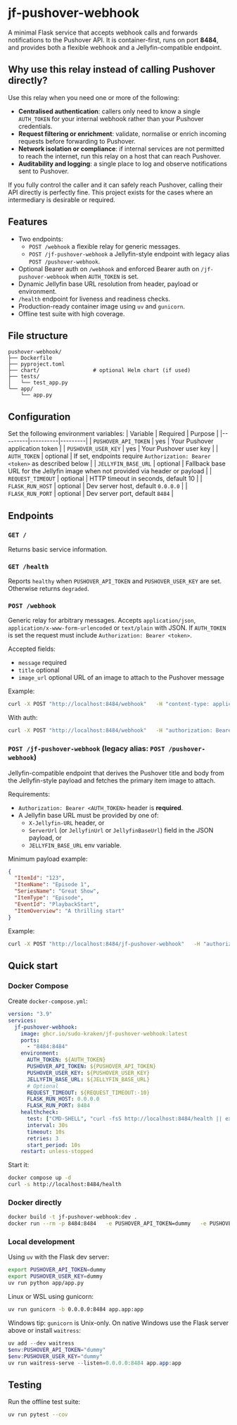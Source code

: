 # jf-pushover-webhook

A minimal Flask service that accepts webhook calls and forwards notifications to the Pushover API. It is container-first, runs on port **8484**, and provides both a flexible webhook and a Jellyfin-compatible endpoint.

## Why use this relay instead of calling Pushover directly?

Use this relay when you need one or more of the following:
- **Centralised authentication**: callers only need to know a single `AUTH_TOKEN` for your internal webhook rather than your Pushover credentials.
- **Request filtering or enrichment**: validate, normalise or enrich incoming requests before forwarding to Pushover.
- **Network isolation or compliance**: if internal services are not permitted to reach the internet, run this relay on a host that can reach Pushover.
- **Auditability and logging**: a single place to log and observe notifications sent to Pushover.

If you fully control the caller and it can safely reach Pushover, calling their API directly is perfectly fine. This project exists for the cases where an intermediary is desirable or required.

## Features

- Two endpoints:
  - `POST /webhook` a flexible relay for generic messages.
  - `POST /jf-pushover-webhook` a Jellyfin-style endpoint with legacy alias `POST /pushover-webhook`.
- Optional Bearer auth on `/webhook` and enforced Bearer auth on `/jf-pushover-webhook` when `AUTH_TOKEN` is set.
- Dynamic Jellyfin base URL resolution from header, payload or environment.
- `/health` endpoint for liveness and readiness checks.
- Production-ready container image using `uv` and `gunicorn`.
- Offline test suite with high coverage.

## File structure

```
pushover-webhook/
├── Dockerfile
├── pyproject.toml
├── chart/                 # optional Helm chart (if used)
├── tests/
│   └── test_app.py
└── app/
    └── app.py
```

## Configuration

Set the following environment variables:
| Variable | Required | Purpose |
|---------|----------|---------|
| `PUSHOVER_API_TOKEN` | yes | Your Pushover application token |
| `PUSHOVER_USER_KEY`  | yes | Your Pushover user key |
| `AUTH_TOKEN`         | optional | If set, endpoints require `Authorization: Bearer <token>` as described below |
| `JELLYFIN_BASE_URL`  | optional | Fallback base URL for the Jellyfin image when not provided via header or payload |
| `REQUEST_TIMEOUT`    | optional | HTTP timeout in seconds, default 10 |
| `FLASK_RUN_HOST`     | optional | Dev server host, default `0.0.0.0` |
| `FLASK_RUN_PORT`     | optional | Dev server port, default `8484` |

## Endpoints

### `GET /`

Returns basic service information.

### `GET /health`

Reports `healthy` when `PUSHOVER_API_TOKEN` and `PUSHOVER_USER_KEY` are set. Otherwise returns `degraded`.

### `POST /webhook`

Generic relay for arbitrary messages. Accepts `application/json`, `application/x-www-form-urlencoded` or `text/plain` with JSON. If `AUTH_TOKEN` is set the request must include `Authorization: Bearer <token>`.

Accepted fields:
- `message` required
- `title` optional
- `image_url` optional URL of an image to attach to the Pushover message

Example:
```bash
curl -X POST "http://localhost:8484/webhook"   -H "content-type: application/json"   -d '{"message":"Hello from jf-pushover-webhook","title":"Greeting"}'
```

With auth:
```bash
curl -X POST "http://localhost:8484/webhook"   -H "authorization: Bearer ${AUTH_TOKEN}"   -H "content-type: application/json"   -d '{"message":"Hello"}'
```

### `POST /jf-pushover-webhook`  (legacy alias: `POST /pushover-webhook`)

Jellyfin-compatible endpoint that derives the Pushover title and body from the Jellyfin-style payload and fetches the primary item image to attach.

Requirements:
- `Authorization: Bearer <AUTH_TOKEN>` header is **required**.
- A Jellyfin base URL must be provided by one of:
  - `X-Jellyfin-URL` header, or
  - `ServerUrl` (or `JellyfinUrl` or `JellyfinBaseUrl`) field in the JSON payload, or
  - `JELLYFIN_BASE_URL` env variable.

Minimum payload example:
```json
{
  "ItemId": "123",
  "ItemName": "Episode 1",
  "SeriesName": "Great Show",
  "ItemType": "Episode",
  "EventId": "PlaybackStart",
  "ItemOverview": "A thrilling start"
}
```

Example:
```bash
curl -X POST "http://localhost:8484/jf-pushover-webhook"   -H "authorization: Bearer ${AUTH_TOKEN}"   -H "x-jellyfin-url: https://jellyfin.example.com"   -H "content-type: application/json"   -d @payload.json
```

## Quick start

### Docker Compose

Create `docker-compose.yml`:
```yaml
version: "3.9"
services:
  jf-pushover-webhook:
    image: ghcr.io/sudo-kraken/jf-pushover-webhook:latest
    ports:
      - "8484:8484"
    environment:
      AUTH_TOKEN: ${AUTH_TOKEN}
      PUSHOVER_API_TOKEN: ${PUSHOVER_API_TOKEN}
      PUSHOVER_USER_KEY: ${PUSHOVER_USER_KEY}
      JELLYFIN_BASE_URL: ${JELLYFIN_BASE_URL}
      # Optional
      REQUEST_TIMEOUT: ${REQUEST_TIMEOUT:-10}
      FLASK_RUN_HOST: 0.0.0.0
      FLASK_RUN_PORT: 8484
    healthcheck:
      test: ["CMD-SHELL", "curl -fsS http://localhost:8484/health || exit 1"]
      interval: 30s
      timeout: 10s
      retries: 3
      start_period: 10s
    restart: unless-stopped
```

Start it:
```bash
docker compose up -d
curl -s http://localhost:8484/health
```

### Docker directly

```bash
docker build -t jf-pushover-webhook:dev .
docker run --rm -p 8484:8484   -e PUSHOVER_API_TOKEN=dummy   -e PUSHOVER_USER_KEY=dummy   jf-pushover-webhook:dev
```

### Local development

Using `uv` with the Flask dev server:
```bash
export PUSHOVER_API_TOKEN=dummy
export PUSHOVER_USER_KEY=dummy
uv run python app/app.py
```

Linux or WSL using gunicorn:
```bash
uv run gunicorn -b 0.0.0.0:8484 app.app:app
```

Windows tip: `gunicorn` is Unix-only. On native Windows use the Flask server above or install `waitress`:
```powershell
uv add --dev waitress
$env:PUSHOVER_API_TOKEN="dummy"
$env:PUSHOVER_USER_KEY="dummy"
uv run waitress-serve --listen=0.0.0.0:8484 app.app:app
```

## Testing

Run the offline test suite:
```bash
uv run pytest --cov
```
